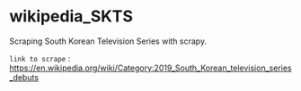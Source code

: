 # wikipedia_SKTS
Scraping South Korean Television Series with scrapy.

`link to scrape` : https://en.wikipedia.org/wiki/Category:2019_South_Korean_television_series_debuts
